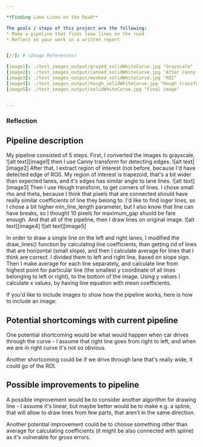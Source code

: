 ```yaml
---

**Finding Lane Lines on the Road**

The goals / steps of this project are the following:
* Make a pipeline that finds lane lines on the road
* Reflect on your work in a written report


[//]: # (Image References)

[image1]: ./test_images_output/grayed_solidWhiteCurve.jpg "Grayscale"
[image2]: ./test_images_output/canned_solidWhiteCurve.jpg "After Canny transform"
[image3]: ./test_images_output/masked_solidWhiteCurve.jpg "ROI"
[image4]: ./test_images_output/hough_solidWhiteCurve.jpg "Hough transform"
[image5]: ./test_images_output/solidWhiteCurve.jpg "Final image"


---
```


### Reflection

## Pipeline description

My pipeline consisted of 5 steps. First, I converted the images to grayscale,
![alt text][image1]
then I use Canny transform for detecting edges.
![alt text][image2]
After that, I extract region of interest (not before, because I'd have detected edge of ROI). My region of
interest is trapezoid, that's a bit wider than expected lanes, and it's edges has similar angle to lane lines.
![alt text][image3]
Then I use Hough transform, to get corners of lines. I chose small rho and theta, because I think that pixels that are
connected should have really similar coefficients of line they belong to. I'd like to find loger lines, so I chose a bit
higher min_line_length parameter, but I also know that line can have breaks, so I thought 10 pixels for maximum_gap
shuold be fare enough. And that all of the pipeline, then I draw lines on original image.
![alt text][image4]
![alt text][image5]

In order to draw a single line on the left and right lanes, I modified the draw_lines() function by calculating line
coefficients, than getting rid of lines that are horizontal (small slope), and then I calculate average for lines that
I think are correct. I divided them to left and right line, based on slope sign. Then I make average for each line
separately, and calculate line from highest point for particular line (the smallest y coordinate of all lines belonging
to left or right), to the bottom of the image. Using y values I calculate x values, by having line equation with mean
coefficients.

If you'd like to include images to show how the pipeline works, here is how to include an image: 




## Potential shortcomings with current pipeline


One potential shortcoming would be what would happen when car drives through the curve - I assume that right line goes
from right to left, and when we are in right curve it's not so obvious.

Another shortcoming could be if we drive through lane that's really wide, it could go of the ROI.


## Possible improvements to pipeline

A possible improvement would be to consider another algorithm for drawing line - I assume it's linear, but maybe better
would be to make e.g. a spline, that will allow to draw lines from few parts, that aren't in the same direction.

Another potential improvement could be to choose something other than average for calculating coefficients (it might be
also connected with spline) as it's vulnerable for gross errors.